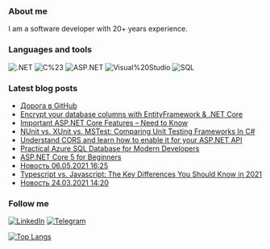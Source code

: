 ### About me
I am a software developer with 20+ years experience.

### Languages and tools
![.NET](https://img.shields.io/badge/-.NET-333537?style=for-the-badge&logo=.NET)
![C%23](https://img.shields.io/badge/-C%23-333537?style=for-the-badge&logo=C-Sharp)
![ASP.NET](https://img.shields.io/badge/-ASP.NET-333537?style=for-the-badge&logo=asp-net)
![Visual%20Studio](https://img.shields.io/badge/-Visual%20Studio-333537?style=for-the-badge&logo=visual-studio)
![SQL](https://img.shields.io/badge/-SQL-333537?style=for-the-badge&logo=sql)

### Latest blog posts
<!-- BLOG-POST-LIST:START -->
- [Дорога в GitHub](http://sd.blackball.lv/news/18806)
- [Encrypt your database columns with EntityFramework & .NET Core](http://sd.blackball.lv/articles/read/18805)
- [Important ASP.NET Core Features – Need to Know](http://sd.blackball.lv/articles/read/18804)
- [NUnit vs. XUnit vs. MSTest: Comparing Unit Testing Frameworks In C#](http://sd.blackball.lv/articles/read/18803)
- [Understand CORS and learn how to enable it for your ASP.NET API](http://sd.blackball.lv/articles/read/18802)
- [Practical Azure SQL Database for Modern Developers](http://sd.blackball.lv/books/18768)
- [ASP.NET Core 5 for Beginners](http://sd.blackball.lv/books/18762)
- [Новость 06.05.2021 16:25](http://sd.blackball.lv/news/18801)
- [Typescript vs. Javascript: The Key Differences You Should Know in 2021](http://sd.blackball.lv/articles/read/18799)
- [Новость 24.03.2021 14:20](http://sd.blackball.lv/news/18800)
<!-- BLOG-POST-LIST:END -->

### Follow me
[![LinkedIn](https://img.shields.io/badge/-LinkedIn-333537?style=for-the-badge&logo=LinkedIn)](https://www.linkedin.com/in/serg-drozdov/)
[![Telegram](https://img.shields.io/badge/-Telegram-333537?style=for-the-badge&logo=Telegram)](https://t.me/cyberserg80)

[![Top Langs](https://github-readme-stats.vercel.app/api/top-langs/?username=sergdrozdov)](https://github.com/anuraghazra/github-readme-stats)
